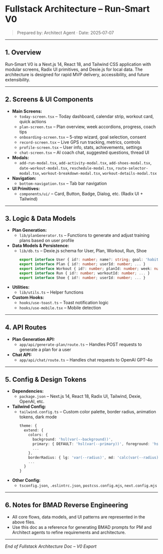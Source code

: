 # Fullstack Architecture – Run‑Smart V0

> Prepared by: Architect Agent · Date: 2025‑07‑07

---

## 1. Overview
Run‑Smart V0 is a Next.js 14, React 18, and Tailwind CSS application with modular screens, Radix UI primitives, and Dexie.js for local data. The architecture is designed for rapid MVP delivery, accessibility, and future extensibility.

---

## 2. Screens & UI Components
- **Main Screens:**
  - `today-screen.tsx` – Today dashboard, calendar strip, workout card, quick actions
  - `plan-screen.tsx` – Plan overview, week accordions, progress, coach tips
  - `onboarding-screen.tsx` – 5-step wizard, goal selection, consent
  - `record-screen.tsx` – Live GPS run tracking, metrics, controls
  - `profile-screen.tsx` – User info, stats, achievements, settings
  - `chat-screen.tsx` – AI coach chat, suggested questions, thread UI
- **Modals:**
  - `add-run-modal.tsx`, `add-activity-modal.tsx`, `add-shoes-modal.tsx`, `date-workout-modal.tsx`, `reschedule-modal.tsx`, `route-selector-modal.tsx`, `workout-breakdown-modal.tsx`, `workout-details-modal.tsx`
- **Navigation:**
  - `bottom-navigation.tsx` – Tab bar navigation
- **UI Primitives:**
  - `components/ui/` – Card, Button, Badge, Dialog, etc. (Radix UI + Tailwind)

---

## 3. Logic & Data Models
- **Plan Generation:**
  - `lib/planGenerator.ts` – Functions to generate and adjust training plans based on user profile
- **Data Models & Persistence:**
  - `lib/db.ts` – Dexie.js schema for User, Plan, Workout, Run, Shoe
    ```ts
    export interface User { id?: number; name?: string; goal: 'habit' | 'distance' | 'speed'; ... }
    export interface Plan { id?: number; userId: number; ... }
    export interface Workout { id?: number; planId: number; week: number; ... }
    export interface Run { id?: number; workoutId: number; ... }
    export interface Shoe { id?: number; userId: number; ... }
    ```
- **Utilities:**
  - `lib/utils.ts` – Helper functions
- **Custom Hooks:**
  - `hooks/use-toast.ts` – Toast notification logic
  - `hooks/use-mobile.tsx` – Mobile detection

---

## 4. API Routes
- **Plan Generation API:**
  - `app/api/generate-plan/route.ts` – Handles POST requests to generate a plan for a user
- **Chat API:**
  - `app/api/chat/route.ts` – Handles chat requests to OpenAI GPT-4o

---

## 5. Config & Design Tokens
- **Dependencies:**
  - `package.json` – Next.js 14, React 18, Radix UI, Tailwind, Dexie, OpenAI, etc.
- **Tailwind Config:**
  - `tailwind.config.ts` – Custom color palette, border radius, animation tokens, dark mode
    ```ts
    theme: {
      extend: {
        colors: {
          background: 'hsl(var(--background))',
          primary: { DEFAULT: 'hsl(var(--primary))', foreground: 'hsl(var(--primary-foreground))' },
          ...
        },
        borderRadius: { lg: 'var(--radius)', md: 'calc(var(--radius) - 2px)', sm: 'calc(var(--radius) - 4px)' },
        ...
      }
    }
    ```
- **Other Config:**
  - `tsconfig.json`, `.eslintrc.json`, `postcss.config.mjs`, `next.config.mjs`

---

## 6. Notes for BMAD Reverse Engineering
- All core flows, data models, and UI patterns are represented in the above files.
- Use this doc as a reference for generating BMAD prompts for PM and Architect agents to refine requirements and architecture.

---

*End of Fullstack Architecture Doc – V0 Export* 